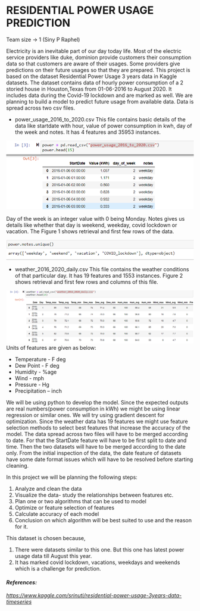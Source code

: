 # RESIDENTIAL POWER USAGE PREDICTION
Team size -> 1 (Siny P Raphel)

Electricity is an inevitable part of our day today life. Most of the electric service providers like duke, dominion provide customers their consumption data so that customers are aware of their usages. Some providers give predictions on their future usages so that they are prepared. 
This project is based on the dataset Residential Power Usage 3 years data in Kaggle datasets. The dataset contains data of hourly power consumption of a 2 storied house in Houston,Texas from 01-06-2016 to August 2020. It includes data during the Covid-19 lockdown and are marked as well. We are planning to build a model to predict future usage from available data. 
Data is spread across two csv files.
*	power_usage_2016_to_2020.csv
This file contains basic details of the data like startdate with hour, value of power consumption in kwh, day of the week and notes. It has 4 features and 35953 instances. 

![Figure 1](https://github.com/cybertraining-dsc/fa20-523-314/blob/master/fig%201.png "Figure 1")

Day of the week is an integer value with 0 being Monday. Notes gives us details like whether that day is weekend, weekday, covid lockdown or vacation. The Figure 1 shows retrieval and first few rows of the data.

![Notes](https://github.com/cybertraining-dsc/fa20-523-314/blob/master/fig%202.png)
*	weather_2016_2020_daily.csv
This file contains the weather conditions of that particular day. It has 19 features and 1553 instances. Figure 2 shows retrieval and first few rows and columns of this file.

![Figure 2](https://github.com/cybertraining-dsc/fa20-523-314/blob/master/Fig%203.png "Figure 2")
Units of features are given as below:
* Temperature    - F deg
* Dew Point      - F deg
* Humidity       - %age
* Wind           - mph
* Pressure       - Hg
* Precipitation  – inch

We will be using python to develop the model. Since the expected outputs are real numbers(power consumption in kWh) we might be using linear regression or similar ones. We will try using gradient descent for optimization. Since the weather data has 19 features we might use feature selection methods to select best features that increase the accuracy of the model. 
The data spread across two files will have to be merged according to date. For that the StartDate feature will have to be first split to date and time. Then the two datasets will have to be merged according to the date only. From the initial inspection of the data, the date feature of datasets have some date format issues which will have to be resolved before starting cleaning. 

In this project we will be planning the following steps:
1.	Analyze and clean the data
2.	Visualize the data- study the relationships between features etc.
3.	Plan one or two algorithms that can be used to model
4.  Optimize or feature selection of features
5.	Calculate accuracy of each model
6.	Conclusion on which algorithm will be best suited to use and the reason for it.

This dataset is chosen because,
1.	There were datasets similar to this one. But this one has latest power usage data till August this year.
2.	It has marked covid lockdown, vacations, weekdays and weekends which is a challenge for prediction.

#### _References:_
_https://www.kaggle.com/srinuti/residential-power-usage-3years-data-timeseries_
